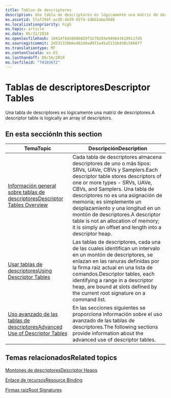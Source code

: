```yaml
---
title: Tablas de descriptores
description: Una tabla de descriptores es lógicamente una matriz de descriptores.
ms.assetid: 5faf294f-acd5-4b39-92f4-1d6b2abe3040
ms.localizationpriority: high
ms.topic: article
ms.date: 05/31/2018
ms.openlocfilehash: 10414f8458006029f3279203e949b43410911fd5
ms.sourcegitcommit: 2d531328b6ed82d4ad971a45a5131b430c5866f7
ms.translationtype: MT
ms.contentlocale: es-ES
ms.lasthandoff: 09/16/2019
ms.locfileid: "74103672"
---
```

# <a name="descriptor-tables"></a><span data-ttu-id="1f293-103">Tablas de descriptores</span><span class="sxs-lookup"><span data-stu-id="1f293-103">Descriptor Tables</span></span>

<span data-ttu-id="1f293-104">Una tabla de descriptores es lógicamente una matriz de descriptores.</span><span class="sxs-lookup"><span data-stu-id="1f293-104">A descriptor table is logically an array of descriptors.</span></span>

## <a name="in-this-section"></a><span data-ttu-id="1f293-105">En esta sección</span><span class="sxs-lookup"><span data-stu-id="1f293-105">In this section</span></span>



| <span data-ttu-id="1f293-106">Tema</span><span class="sxs-lookup"><span data-stu-id="1f293-106">Topic</span></span>                                                                                 | <span data-ttu-id="1f293-107">Descripción</span><span class="sxs-lookup"><span data-stu-id="1f293-107">Description</span></span>                                                                                                                                                                                                             |
|---------------------------------------------------------------------------------------|-------------------------------------------------------------------------------------------------------------------------------------------------------------------------------------------------------------------------|
| [<span data-ttu-id="1f293-108">Información general sobre tablas de descriptores</span><span class="sxs-lookup"><span data-stu-id="1f293-108">Descriptor Tables Overview</span></span>](descriptor-tables-overview.md)<br/>               | <span data-ttu-id="1f293-109">Cada tabla de descriptores almacena descriptores de uno o más tipos: SRVs, UAVe, CBVs y Samplers.</span><span class="sxs-lookup"><span data-stu-id="1f293-109">Each descriptor table stores descriptors of one or more types - SRVs, UAVe, CBVs, and Samplers.</span></span> <span data-ttu-id="1f293-110">Una tabla de descriptores no es una asignación de memoria; es simplemente un desplazamiento y una longitud en un montón de descriptores.</span><span class="sxs-lookup"><span data-stu-id="1f293-110">A descriptor table is not an allocation of memory; it is simply an offset and length into a descriptor heap.</span></span><br/> |
| [<span data-ttu-id="1f293-111">Usar tablas de descriptores</span><span class="sxs-lookup"><span data-stu-id="1f293-111">Using Descriptor Tables</span></span>](using-descriptor-tables.md)<br/>                     | <span data-ttu-id="1f293-112">Las tablas de descriptores, cada una de las cuales identifican un intervalo en un montón de descriptores, se enlazan en las ranuras definidas por la firma raíz actual en una lista de comandos.</span><span class="sxs-lookup"><span data-stu-id="1f293-112">Descriptor tables, each identifying a range in a descriptor heap, are bound at slots defined by the current root signature on a command list.</span></span> <br/>                                                               |
| [<span data-ttu-id="1f293-113">Uso avanzado de las tablas de descriptores</span><span class="sxs-lookup"><span data-stu-id="1f293-113">Advanced Use of Descriptor Tables</span></span>](advanced-use-of-descriptor-tables.md)<br/> | <span data-ttu-id="1f293-114">En las secciones siguientes se proporciona información sobre el uso avanzado de las tablas de descriptores.</span><span class="sxs-lookup"><span data-stu-id="1f293-114">The following sections provide information about the advanced use of descriptor tables.</span></span><br/>                                                                                                                      |



 

## <a name="related-topics"></a><span data-ttu-id="1f293-115">Temas relacionados</span><span class="sxs-lookup"><span data-stu-id="1f293-115">Related topics</span></span>

<dl> <dt>

[<span data-ttu-id="1f293-116">Montones de descriptores</span><span class="sxs-lookup"><span data-stu-id="1f293-116">Descriptor Heaps</span></span>](descriptor-heaps.md)
</dt> <dt>

[<span data-ttu-id="1f293-117">Enlace de recursos</span><span class="sxs-lookup"><span data-stu-id="1f293-117">Resource Binding</span></span>](resource-binding.md)
</dt> <dt>

[<span data-ttu-id="1f293-118">Firmas raíz</span><span class="sxs-lookup"><span data-stu-id="1f293-118">Root Signatures</span></span>](root-signatures.md)
</dt> </dl>

 

 





